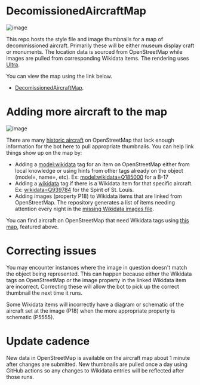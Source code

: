 

# DecomissionedAircraftMap

![image](https://github.com/user-attachments/assets/612b113d-9a93-4ff3-9bab-6bf0276926c1)

This repo hosts the style file and image thumbnails for a map of decommissioned aircraft. Primarily these will be either museum display craft or monuments. The location data is sourced from OpenStreetMap while images are pulled from corresponding Wikidata items. The rendering uses  [Ultra](https://overpass-ultra.us/).

You can view the map using the link below.

* [DecomissionedAircraftMap](https://overpass-ultra.us/#map&query=url:https://raw.githubusercontent.com/watmildon/DecomissionedAircraftMap/refs/heads/main/AircraftMap.ultra).

# Adding more aircraft to the map

![image](https://github.com/user-attachments/assets/a1f15a90-47b7-405e-b88b-bff291c3d948)

There are many [historic aircraft](https://wiki.openstreetmap.org/wiki/Tag:historic=aircraft) on OpenStreetMap that lack enough information for the bot here to pull appropriate thumbnails. You can help link things show up on the map by:

* Adding a [model:wikidata](https://wiki.openstreetmap.org/wiki/Key:model:wikidata) tag for an item on OpenStreetMap either from local knowledge or using hints from other tags already on the object (model=, name=, etc). Ex: [model:wikidata=Q185000](https://www.wikidata.org/wiki/Q185000) for a B-17
* Adding a [wikidata](https://wiki.openstreetmap.org/wiki/Key:wikidata) tag if there is a Wikidata item for that specific aircraft. Ex: [wikidata=Q939784](https://www.wikidata.org/wiki/Q939784) for the Spirit of St. Louis.
* Adding images (property P18) to Wikidata items that are linked from OpenStreetMap. The repository generates a list of items needing attention every night in the [missing Wikidata images file](https://github.com/watmildon/DecomissionedAircraftMap/blob/main/wikidataItemsNeedingReview.txt).

You can find aircraft on OpenStreetMap that need Wikidata tags using [this map](https://ultra.trailsta.sh/#map&m=1.09/0.0000/-1.3357&q=NoewrgLgXAVgziAdgXWBAlgWwKbmgJgFZkBuAKAHoKACAcwEMIALbAJ2tezjABsI4yiAO6tgAIibo4EEK3QBjMQF4x9dK3mt6AMwhjUAQiHoA1ugAmjeobGYQ57DyjGzliPX3kq1AA5zEEBxcvPxkeNTy2AFsJEA), featured above. 

# Correcting issues

You may encounter instances where the image in question doesn't match the object being represented. This can happen because either the Wikidata tags on OpenStreetMap or the image property in the linked Wikidata item are incorrect. Correcting these will allow the bot to pick up the correct thumbnail the next time it runs.

Some Wikidata items will incorrectly have a diagram or schematic of the aircraft set at the image (P18) when the more appropriate property is schematic (P5555).


# Update cadence

New data in OpenStreetMap is available on the aircraft map about 1 minute after changes are submitted. New thumbnails are pulled once a day using GitHub actions so any changes to Wikidata entries will be reflected after those runs.
